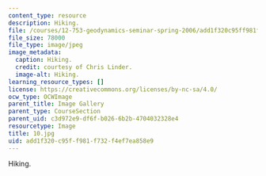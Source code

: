 ```yaml
---
content_type: resource
description: Hiking.
file: /courses/12-753-geodynamics-seminar-spring-2006/add1f320c95ff981f732f4ef7ea858e9_10.jpg
file_size: 78000
file_type: image/jpeg
image_metadata:
  caption: Hiking.
  credit: courtesy of Chris Linder.
  image-alt: Hiking.
learning_resource_types: []
license: https://creativecommons.org/licenses/by-nc-sa/4.0/
ocw_type: OCWImage
parent_title: Image Gallery
parent_type: CourseSection
parent_uid: c3d972e9-df6f-b026-6b2b-4704032328e4
resourcetype: Image
title: 10.jpg
uid: add1f320-c95f-f981-f732-f4ef7ea858e9
---
```

Hiking.
